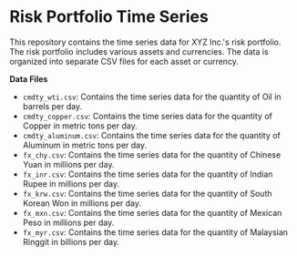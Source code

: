 # Risk Portfolio Time Series

This repository contains the time series data for XYZ Inc.'s risk portfolio. The risk portfolio includes various assets and currencies. The data is organized into separate CSV files for each asset or currency.

**Data Files**

- `cmdty_wti.csv`: Contains the time series data for the quantity of Oil in barrels per day.
- `cmdty_copper.csv`: Contains the time series data for the quantity of Copper in metric tons per day.
- `cmdty_aluminum.csv`: Contains the time series data for the quantity of Aluminum in metric tons per day.
- `fx_chy.csv`: Contains the time series data for the quantity of Chinese Yuan in millions per day.
- `fx_inr.csv`: Contains the time series data for the quantity of Indian Rupee in millions per day.
- `fx_krw.csv`: Contains the time series data for the quantity of South Korean Won in millions per day.
- `fx_mxn.csv`: Contains the time series data for the quantity of Mexican Peso in millions per day.
- `fx_myr.csv`: Contains the time series data for the quantity of Malaysian Ringgit in billions per day.
